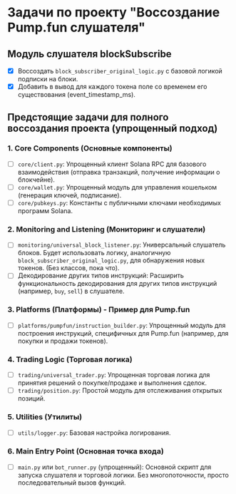 # Задачи по проекту "Воссоздание Pump.fun слушателя"

## Модуль слушателя blockSubscribe
- [x] Воссоздать `block_subscriber_original_logic.py` с базовой логикой подписки на блоки.
- [x] Добавить в вывод для каждого токена поле со временем его существования (event_timestamp_ms).

## Предстоящие задачи для полного воссоздания проекта (упрощенный подход)

### 1. Core Components (Основные компоненты)
- [ ] `core/client.py`: Упрощенный клиент Solana RPC для базового взаимодействия (отправка транзакций, получение информации о блокчейне).
- [ ] `core/wallet.py`: Упрощенный модуль для управления кошельком (генерация ключей, подписание).
- [ ] `core/pubkeys.py`: Константы с публичными ключами необходимых программ Solana.

### 2. Monitoring and Listening (Мониторинг и слушатели)
- [ ] `monitoring/universal_block_listener.py`: Универсальный слушатель блоков. Будет использовать логику, аналогичную `block_subscriber_original_logic.py`, для обнаружения новых токенов. (Без классов, пока что).
- [ ] Декодирование других типов инструкций: Расширить функциональность декодирования для других типов инструкций (например, `buy`, `sell`) в слушателе.

### 3. Platforms (Платформы) - Пример для Pump.fun
- [ ] `platforms/pumpfun/instruction_builder.py`: Упрощенный модуль для построения инструкций, специфичных для Pump.fun (например, для покупки и продажи токенов).

### 4. Trading Logic (Торговая логика)
- [ ] `trading/universal_trader.py`: Упрощенная торговая логика для принятия решений о покупке/продаже и выполнения сделок.
- [ ] `trading/position.py`: Простой модуль для отслеживания открытых позиций.

### 5. Utilities (Утилиты)
- [ ] `utils/logger.py`: Базовая настройка логирования.

### 6. Main Entry Point (Основная точка входа)
- [ ] `main.py` или `bot_runner.py` (упрощенный): Основной скрипт для запуска слушателя и торговой логики. Без многопоточности, просто последовательный вызов функций.
